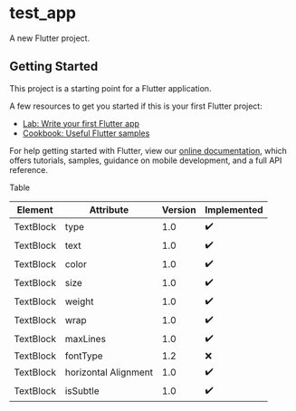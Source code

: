 # test_app

A new Flutter project.

## Getting Started

This project is a starting point for a Flutter application.

A few resources to get you started if this is your first Flutter project:

- [Lab: Write your first Flutter app](https://flutter.dev/docs/get-started/codelab)
- [Cookbook: Useful Flutter samples](https://flutter.dev/docs/cookbook)

For help getting started with Flutter, view our
[online documentation](https://flutter.dev/docs), which offers tutorials,
samples, guidance on mobile development, and a full API reference.

Table

Element | Attribute| Version | Implemented
------------ | ------------- |----------| ---------
TextBlock | type| 1.0|:heavy_check_mark:
TextBlock | text| 1.0|:heavy_check_mark:
TextBlock | color| 1.0|:heavy_check_mark:
TextBlock | size| 1.0|:heavy_check_mark:
TextBlock | weight| 1.0|:heavy_check_mark:
TextBlock | wrap| 1.0|:heavy_check_mark:
TextBlock | maxLines| 1.0|:heavy_check_mark:
TextBlock | fontType| 1.2|:x:
TextBlock | horizontal Alignment| 1.0|:heavy_check_mark:
TextBlock | isSubtle| 1.0|:heavy_check_mark: